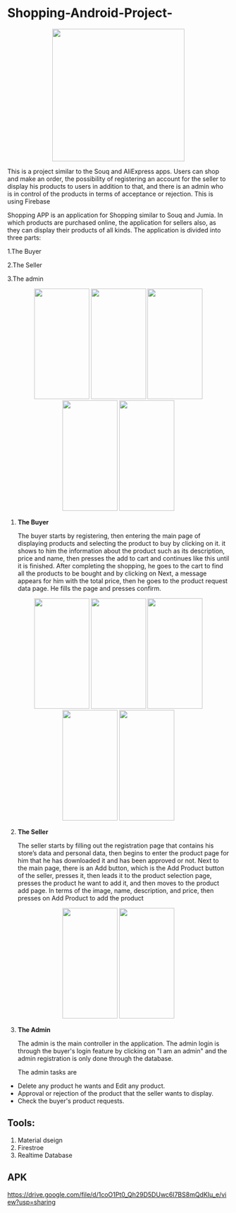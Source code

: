 # Shopping-Android-Project-

 <p align="center">
     <img src="https://user-images.githubusercontent.com/47406119/141524398-0c4c7002-8fd8-49cb-be5f-518a482d6bcd.jpg" width="300" height="300"  />
</p>

This is a project similar to the Souq and AliExpress apps. Users can shop and make an order, the possibility of registering an account for the seller to display his products to users in addition to that, and there is an admin who is in control of the products in terms of acceptance or rejection. This is using Firebase

Shopping APP is an application for Shopping similar to Souq and Jumia.
In which products are purchased online, the application for sellers also, as they can display their products of all kinds. The application is divided into three parts:

 1.The Buyer
 
 2.The Seller
 
 3.The admin
 
  <p align="center">
     <img src="https://user-images.githubusercontent.com/47406119/141519570-5b553047-c64a-4a41-84e5-33efa126dcb7.jpg" width="125" height="250" />
     <img src="https://user-images.githubusercontent.com/47406119/141519587-8fbd1704-c835-49bf-a28d-b181d359be41.jpg" width="125" height="250"/>
     <img src="https://user-images.githubusercontent.com/47406119/141519625-1d22d522-5fe5-4e95-aeda-5419ca9e2b8e.jpg" width="125" height="250"/>
     <img src="https://user-images.githubusercontent.com/47406119/141519680-27dea99f-6469-49e6-aeaa-390b169c54d4.jpg" width="125" height="250"/>
     <img src="https://user-images.githubusercontent.com/47406119/141519740-2f6ba21b-13b2-4b2c-88f4-111e5f0ba0e2.jpg" width="125" height="250"/>
</p>

1. **The Buyer**

    The buyer starts by registering, then entering the main page of displaying products and selecting the product to buy by clicking on it.
     it shows to him the information about the product such as its description, price and name, then presses the add to cart and continues like this until it is finished.
     After completing the shopping, he goes to the cart to find all the products to be bought and by clicking on Next, a message appears for him with the total price, then he goes to the product request data page. He fills the page and presses confirm.

  <p align="center">
     <img src="https://user-images.githubusercontent.com/47406119/141520694-02545e7d-5743-4c7b-afd8-9a5ff31cfe87.jpg" width="125" height="250" />
     <img src="https://user-images.githubusercontent.com/47406119/141520902-7e65a8a8-0db3-464d-881f-c7a2b7006b8d.jpg" width="125" height="250"/>
     <img src="https://user-images.githubusercontent.com/47406119/141521215-c715d4e5-8bc1-44e0-8125-d2385234872c.jpg" width="125" height="250"/>
     <img src="https://user-images.githubusercontent.com/47406119/141521287-a775a73f-0f15-4408-ab38-5f5aae6fe997.jpg" width="125" height="250"/>
     <img src="https://user-images.githubusercontent.com/47406119/141521409-59164b09-5fbd-4668-b608-f3cec63de54f.jpg" width="125" height="250"/>
</p>

2. **The Seller**

   The seller starts by filling out the registration page that contains his store’s data and personal data, then begins to enter the product page for him that he has downloaded it and has been approved or not.
   Next to the main page, there is an Add button, which is the Add Product button of the seller, presses it, then leads it to the product selection page, presses the product he want to add it, and then moves to the product add page.
   In terms of the image, name, description, and price, then presses on Add Product to add the product

  <p align="center">
     <img src="https://user-images.githubusercontent.com/47406119/141522739-b01a1f22-e003-40cb-9ab2-14761de82cb1.jpg" width="125" height="250" />
     <img src="https://user-images.githubusercontent.com/47406119/141522899-bdda36cd-127b-4bed-9fde-9827ed7de25b.jpg" width="125" height="250"/>
</p>

3. **The Admin**

    The admin is the main controller in the application. The admin login is through the buyer's login feature by clicking on "I am an admin" and the admin registration is only done through the database.
  
    The admin tasks are

  - Delete any product he wants and Edit any product.
  - Approval or rejection of the product that the seller wants to display.
  - Check the buyer's product requests.

## Tools:
1. Material dseign
2. Firestroe
3. Realtime Database


## APK
https://drive.google.com/file/d/1coO1Pt0_Qh29D5DUwc6l7BS8mQdKIu_e/view?usp=sharing
